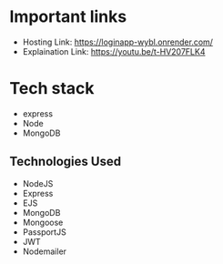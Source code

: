 # Important links

- Hosting Link: https://loginapp-wybl.onrender.com/
- Explaination Link: https://youtu.be/t-HV207FLK4

# Tech stack
- express
- Node
- MongoDB

## Technologies Used
-  NodeJS
-  Express
-  EJS
-  MongoDB
-  Mongoose
-  PassportJS
-  JWT
-  Nodemailer

